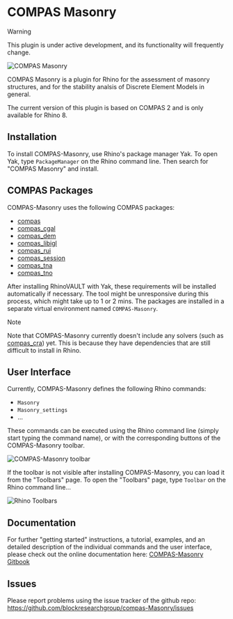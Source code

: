 # COMPAS Masonry

> [!WARNING]
> This plugin is under active development,
> and its functionality will frequently change.

![COMPAS Masonry](compas-Masonry.png)

COMPAS Masonry is a plugin for Rhino for the assessment of masonry structures,
and for the stability analsis of Discrete Element Models in general.

The current version of this plugin is based on COMPAS 2 and is only available for Rhino 8.

## Installation

To install COMPAS-Masonry, use Rhino's package manager Yak.
To open Yak, type `PackageManager` on the Rhino command line.
Then search for "COMPAS Masonry" and install.

## COMPAS Packages

COMPAS-Masonry uses the following COMPAS packages:

* [compas](https://github.com/compas-dev/compas)
* [compas_cgal](https://github.com/compas-dev/compas_cgal)
* [compas_dem](https://github.com/blockresearchgroup/compas_dem)
* [compas_libigl](https://github.com/compas-dev/compas_libigl)
* [compas_rui](https://github.com/blockresearchgroup/compas_rui)
* [compas_session](https://github.com/blockresearchgroup/compas_session)
* [compas_tna](https://github.com/blockresearchgroup/compas_tna)
* [compas_tno](https://github.com/blockresearchgroup/compas_tno)

After installing RhinoVAULT with Yak, these requirements will be installed automatically if necessary.
The tool might be unresponsive during this process, which might take up to 1 or 2 mins.
The packages are installed in a separate virtual environment named `COMPAS-Masonry`.

> [!NOTE]
> Note that COMPAS-Masonry currently doesn't include any solvers
> (such as [compas_cra](https://github.com/blockresearchgroup/compas_cra)) yet.
> This is because they have dependencies that are still difficult to install in Rhino.

## User Interface

Currently, COMPAS-Masonry defines the following Rhino commands:

* `Masonry`
* `Masonry_settings`
* ...

These commands can be executed using the Rhino command line (simply start typing the command name),
or with the corresponding buttons of the COMPAS-Masonry toolbar.

![COMPAS-Masonry toolbar](/gitbook/.gitbook/assets/COMPAS-Masonry_toolbar.png)

If the toolbar is not visible after installing COMPAS-Masonry,
you can load it from the "Toolbars" page.
To open the "Toolbars" page, type `Toolbar` on the Rhino command line...

![Rhino Toolbars](/gitbook/.gitbook/assets/Rhino_toolbars.png)

## Documentation

For further "getting started" instructions, a tutorial, examples, and an detailed description of the individual commands and the user interface, please check out the online documentation here: [COMPAS-Masonry Gitbook](https://blockresearchgroup.gitbook.io/COMPAS-Masonry)

## Issues

Please report problems using the issue tracker of the github repo: <https://github.com/blockresearchgroup/compas-Masonry/issues>
